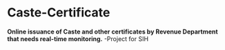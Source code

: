 # Caste-Certificate
**Online issuance of Caste and other certificates by Revenue Department that needs real-time monitoring.**
-Project for SIH
